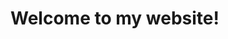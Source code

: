 <!DOCTYPE html>
<html>
  <head>
    <title>
    Title
    </title>
  </head>
  <body>
    <h1>
    Welcome to my website!
    </h1>
  </body>
</html>
